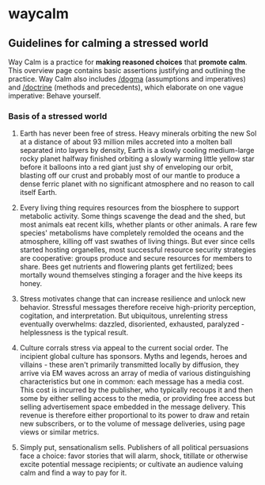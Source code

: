 # waycalm
## Guidelines for calming a stressed world
Way Calm is a practice for __making reasoned choices__ that __promote calm__. This overview page contains basic assertions justifying and outlining the practice. Way Calm also includes [/dogma](dogma) (assumptions and imperatives) and [/doctrine](doctrine) (methods and precedents), which elaborate on one vague imperative: Behave yourself.

### Basis of a stressed world
1. Earth has never been free of stress. Heavy minerals orbiting the new Sol at a distance of about 93 million miles accreted into a molten ball separated into layers by density, Earth is a slowly cooling medium-large rocky planet halfway finished orbiting a slowly warming little yellow star before it balloons into a red giant just shy of enveloping our orbit, blasting off our crust and probably most of our mantle to produce a dense ferric planet with no significant atmosphere and no reason to call itself Earth.

2. Every living thing requires resources from the biosphere to support metabolic activity. Some things scavenge the dead and the shed, but most animals eat recent kills, whether plants or other animals. A rare few species' metabolisms have completely remolded the oceans and the atmosphere, killing off vast swathes of living things. But ever since cells started hosting organelles, most successful resource security strategies are cooperative: groups produce and secure resources for members to share. Bees get nutrients and flowering plants get fertilized; bees mortally wound themselves stinging a forager and the hive keeps its honey.

3. Stress motivates change that can increase resilience and unlock new behavior. Stressful messages therefore receive high-priority perception, cogitation, and interpretation. But ubiquitous, unrelenting stress eventually overwhelms: dazzled, disoriented, exhausted, paralyzed - helplessness is the typical result.  

4. Culture corrals stress via appeal to the current social order. The incipient global culture has sponsors. Myths and legends, heroes and villains - these aren't primarily transmitted locally by diffusion, they arrive via EM waves across an array of media of various distinguishing characteristics but one in common: each message has a media cost. This cost is incurred by the publisher, who typically recoups it and then some by either selling access to the media, or providing free access but selling advertisement space embedded in the  message delivery. This revenue is therefore either proportional to its power to draw and retain new subscribers, or to the volume of message deliveries, using page views or similar metrics.

5. Simply put, sensationalism sells. Publishers of all political persuasions face a choice: favor stories that will alarm, shock, titillate or otherwise excite potential message recipients; or cultivate an audience valuing calm and find a way to pay for it.
